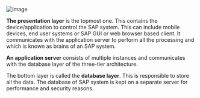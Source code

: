 ![image](https://user-images.githubusercontent.com/43572616/169943878-4b67589c-5be1-4615-97bd-869e5604ecec.png)

**The presentation layer** is the topmost one. This contains the device/application to control the SAP system. This can include mobile devices, end user systems or SAP GUI or web browser based client. It communicates with the application server to perform all the processing and which is known as brains of an SAP system.

**An application server** consists of multiple instances and communicates with the database layer of the three-tier architecture.

The bottom layer is called the **database layer**. This is responsible to store all the data. The database of SAP system is kept on a separate server for performance and security reasons.
